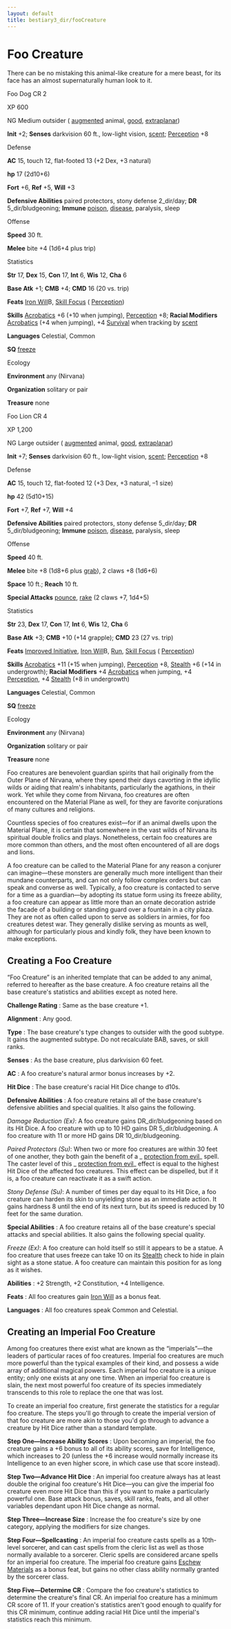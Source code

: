 ```yaml
---
layout: default
title: bestiary3_dir/fooCreature
---
```

# Foo Creature

There can be no mistaking this animal-like creature for a mere beast, for its face has an almost supernaturally human look to it.

Foo Dog CR 2

XP 600

NG Medium outsider ( [augmented](../monsters_dir/creatureTypes#_augmented-subtype) animal, [good](../monsters_dir/creatureTypes#_good-subtype), [extraplanar](../monsters_dir/creatureTypes#_extraplanar-subtype))

**Init** +2; **Senses** darkvision 60 ft., low-light vision, [scent](../monsters_dir/universalMonsterRules#_scent); [Perception](../skills_dir/perception#_perception) +8

Defense

**AC** 15, touch 12, flat-footed 13 (+2 Dex, +3 natural)

**hp** 17 (2d10+6)

**Fort** +6, **Ref** +5, **Will** +3

**Defensive Abilities** paired protectors, stony defense 2_dir/day; **DR** 5_dir/bludgeoning; **Immune** [poison](../monsters_dir/universalMonsterRules#_poison-(ex-or-su)), [disease](../monsters_dir/universalMonsterRules#_disease-(ex-or-su)), paralysis, sleep

Offense

**Speed** 30 ft.

**Melee** bite +4 (1d6+4 plus trip)

Statistics

**Str** 17, **Dex** 15, **Con** 17, **Int** 6, **Wis** 12, **Cha** 6

**Base Atk** +1; **CMB** +4; **CMD** 16 (20 vs. trip)

**Feats** [Iron Will](../feats#_iron-will)B, [Skill Focus](../feats#_skill-focus) ( [Perception](../skills_dir/perception#_perception))

**Skills** [Acrobatics](../skills_dir/acrobatics#_acrobatics) +6 (+10 when jumping), [Perception](../skills_dir/perception#_perception) +8; **Racial Modifiers** [Acrobatics](../skills_dir/acrobatics#_acrobatics) (+4 when jumping), +4 [Survival](../skills_dir/survival#_survival) when tracking by [scent](../monsters_dir/universalMonsterRules#_scent)

**Languages** Celestial, Common

**SQ** [freeze](../monsters_dir/universalMonsterRules#_freeze)

Ecology

**Environment** any (Nirvana)

**Organization** solitary or pair

**Treasure** none

Foo Lion CR 4

XP 1,200

NG Large outsider ( [augmented](../monsters_dir/creatureTypes#_augmented-subtype) animal, [good](../monsters_dir/creatureTypes#_good-subtype), [extraplanar](../monsters_dir/creatureTypes#_extraplanar-subtype))

**Init** +7; **Senses** darkvision 60 ft., low-light vision, [scent](../monsters_dir/universalMonsterRules#_scent); [Perception](../skills_dir/perception#_perception) +8

Defense

**AC** 15, touch 12, flat-footed 12 (+3 Dex, +3 natural, –1 size)

**hp** 42 (5d10+15)

**Fort** +7, **Ref** +7, **Will** +4

**Defensive Abilities** paired protectors, stony defense 5_dir/day; **DR** 5_dir/bludgeoning; **Immune** [poison](../monsters_dir/universalMonsterRules#_poison-(ex-or-su)), [disease](../monsters_dir/universalMonsterRules#_disease-(ex-or-su)), paralysis, sleep

Offense

**Speed** 40 ft.

**Melee** bite +8 (1d8+6 plus [grab](../monsters_dir/universalMonsterRules#_grab)), 2 claws +8 (1d6+6)

**Space** 10 ft.; **Reach** 10 ft.

**Special Attacks** [pounce](../monsters_dir/universalMonsterRules#_pounce), [rake](../monsters_dir/universalMonsterRules#_rake) (2 claws +7, 1d4+5)

Statistics

**Str** 23, **Dex** 17, **Con** 17, **Int** 6, **Wis** 12, **Cha** 6

**Base Atk** +3; **CMB** +10 (+14 grapple); **CMD** 23 (27 vs. trip)

**Feats** [Improved Initiative](../feats#_improved-initiative), [Iron Will](../feats#_iron-will)B, [Run](../feats#_run), [Skill Focus](../feats#_skill-focus) ( [Perception](../skills_dir/perception#_perception))

**Skills** [Acrobatics](../skills_dir/acrobatics#_acrobatics) +11 (+15 when jumping), [Perception](../skills_dir/perception#_perception) +8, [Stealth](../skills_dir/stealth#_stealth) +6 (+14 in undergrowth); **Racial Modifiers** +4 [Acrobatics](../skills_dir/acrobatics#_acrobatics) when jumping, +4 [Perception](../skills_dir/perception#_perception), +4 [Stealth](../skills_dir/stealth#_stealth) (+8 in undergrowth)

**Languages** Celestial, Common

**SQ** [freeze](../monsters_dir/universalMonsterRules#_freeze)

Ecology

**Environment** any (Nirvana)

**Organization** solitary or pair

**Treasure** none

Foo creatures are benevolent guardian spirits that hail originally from the Outer Plane of Nirvana, where they spend their days cavorting in the idyllic wilds or aiding that realm's inhabitants, particularly the agathions, in their work. Yet while they come from Nirvana, foo creatures are often encountered on the Material Plane as well, for they are favorite conjurations of many cultures and religions.

Countless species of foo creatures exist—for if an animal dwells upon the Material Plane, it is certain that somewhere in the vast wilds of Nirvana its spiritual double frolics and plays. Nonetheless, certain foo creatures are more common than others, and the most often encountered of all are dogs and lions.

A foo creature can be called to the Material Plane for any reason a conjurer can imagine—these monsters are generally much more intelligent than their mundane counterparts, and can not only follow complex orders but can speak and converse as well. Typically, a foo creature is contacted to serve for a time as a guardian—by adopting its statue form using its freeze ability, a foo creature can appear as little more than an ornate decoration astride the facade of a building or standing guard over a fountain in a city plaza. They are not as often called upon to serve as soldiers in armies, for foo creatures detest war. They generally dislike serving as mounts as well, although for particularly pious and kindly folk, they have been known to make exceptions.

## Creating a Foo Creature

“Foo Creature” is an inherited template that can be added to any animal, referred to hereafter as the base creature. A foo creature retains all the base creature's statistics and abilities except as noted here.

**Challenge Rating** : Same as the base creature +1.

**Alignment** : Any good.

**Type** : The base creature's type changes to outsider with the good subtype. It gains the augmented subtype. Do not recalculate BAB, saves, or skill ranks.

**Senses** : As the base creature, plus darkvision 60 feet.

**AC** : A foo creature's natural armor bonus increases by +2.

**Hit Dice** : The base creature's racial Hit Dice change to d10s.

**Defensive Abilities** : A foo creature retains all of the base creature's defensive abilities and special qualities. It also gains the following.

_Damage Reduction (Ex)_: A foo creature gains DR_dir/bludgeoning based on its Hit Dice. A foo creature with up to 10 HD gains DR 5_dir/bludgeoning. A foo creature with 11 or more HD gains DR 10_dir/bludgeoning.

_Paired Protectors (Su)_: When two or more foo creatures are within 30 feet of one another, they both gain the benefit of a _ [protection from evil](../spells_dir/protectionFromEvil#_protection-from-evil)_ spell. The caster level of this _ [protection from evil](../spells_dir/protectionFromEvil#_protection-from-evil)_ effect is equal to the highest Hit Dice of the affected foo creatures. This effect can be dispelled, but if it is, a foo creature can reactivate it as a swift action.

_Stony Defense (Su)_: A number of times per day equal to its Hit Dice, a foo creature can harden its skin to unyielding stone as an immediate action. It gains hardness 8 until the end of its next turn, but its speed is reduced by 10 feet for the same duration.

**Special Abilities** : A foo creature retains all of the base creature's special attacks and special abilities. It also gains the following special quality.

_Freeze (Ex)_: A foo creature can hold itself so still it appears to be a statue. A foo creature that uses freeze can take 10 on its [Stealth](../skills_dir/stealth#_stealth) check to hide in plain sight as a stone statue. A foo creature can maintain this position for as long as it wishes.

**Abilities** : +2 Strength, +2 Constitution, +4 Intelligence.

**Feats** : All foo creatures gain [Iron Will](../feats#_iron-will) as a bonus feat.

**Languages** : All foo creatures speak Common and Celestial.

## Creating an Imperial Foo Creature

Among foo creatures there exist what are known as the “imperials”—the leaders of particular races of foo creatures. Imperial foo creatures are much more powerful than the typical examples of their kind, and possess a wide array of additional magical powers. Each imperial foo creature is a unique entity; only one exists at any one time. When an imperial foo creature is slain, the next most powerful foo creature of its species immediately transcends to this role to replace the one that was lost.

To create an imperial foo creature, first generate the statistics for a regular foo creature. The steps you'll go through to create the imperial version of that foo creature are more akin to those you'd go through to advance a creature by Hit Dice rather than a standard template.

**Step One—Increase Ability Scores** : Upon becoming an imperial, the foo creature gains a +6 bonus to all of its ability scores, save for Intelligence, which increases to 20 (unless the +6 increase would normally increase its Intelligence to an even higher score, in which case use that score instead).

**Step Two—Advance Hit Dice** : An imperial foo creature always has at least double the original foo creature's Hit Dice—you can give the imperial foo creature even more Hit Dice than this if you want to make a particularly powerful one. Base attack bonus, saves, skill ranks, feats, and all other variables dependant upon Hit Dice change as normal.

**Step Three—Increase Size** : Increase the foo creature's size by one category, applying the modifiers for size changes.

**Step Four—Spellcasting** : An imperial foo creature casts spells as a 10th-level sorcerer, and can cast spells from the cleric list as well as those normally available to a sorcerer. Cleric spells are considered arcane spells for an imperial foo creature. The imperial foo creature gains [Eschew Materials](../feats#_eschew-materials) as a bonus feat, but gains no other class ability normally granted by the sorcerer class.

**Step Five—Determine CR** : Compare the foo creature's statistics to determine the creature's final CR. An imperial foo creature has a minimum CR score of 11. If your creation's statistics aren't good enough to qualify for this CR minimum, continue adding racial Hit Dice until the imperial's statistics reach this minimum.

